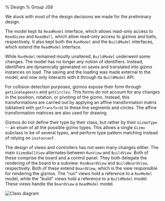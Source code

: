 % Design
% Group JS8

We stuck with most of the design decisions we made for the preliminary design.

The model kept its `ReadModel` interface, which allows read-only access to
`ReadGizmo` and `ReadBall`, which allow read-only access to gizmos and balls,
respectively. It also kept both the `RunModel` and the `BuildModel` interfaces,
which extend the `ReadModel` interface.

While `RunModel` remained mostly unaltered, `BuildModel` underwent some
changes. The model has no longer any notion of identifiers. Instead, identifiers
are dynamically generated on saves and translated into gizmo instances on load.
The saving and the loading was made external to the model, and now only
interacts with it through its `BuildModel` API.

For collision detection purposes, gizmos expose their form through
`getLineSegments` and `getCircles`. This forms do not account for any changes in
the position, rotation, or pivoting of the gizmo. Instead, this transformations
are carried out by applying an affine transformation matrix (obtained with
`getTransform`) to these line segments and circles. The affine transformation
matrices are also used for drawing.

Gizmos do not define their type by their class, but rather by their `GizmoType`
-- an enum of all the possible gizmo types. This allows a single `Gizmo`
subclass to be of several types, and perform type pattern matching instead of
relying on `instanceof`.

The design of views and controllers has not seen many changes either. The main
`GizmoBallView` alternates between `RunView` and `BuildView`. Both of these
comprise the board and a control panel. They both delegate the rendering of the
board to a subview: `RunBoardView` and `BuildBoardView`, respectively. Both of
these extend `BoardView`, which is the view responsible for rendering the
gizmos. The "run" views hold a reference to a `RunModel` model, while the
"build" views hold a reference to a `BuildModel` model. These views handle the
`BoardView` a `ReadModel` model.

![Class diagram](design.png)

